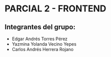 # PARCIAL 2 - FRONTEND
## Integrantes del grupo:
- Edgar Andrés Torres Pérez
- Yazmina Yolanda Vecino Yepes
- Carlos Andrés Herrera Rojano
